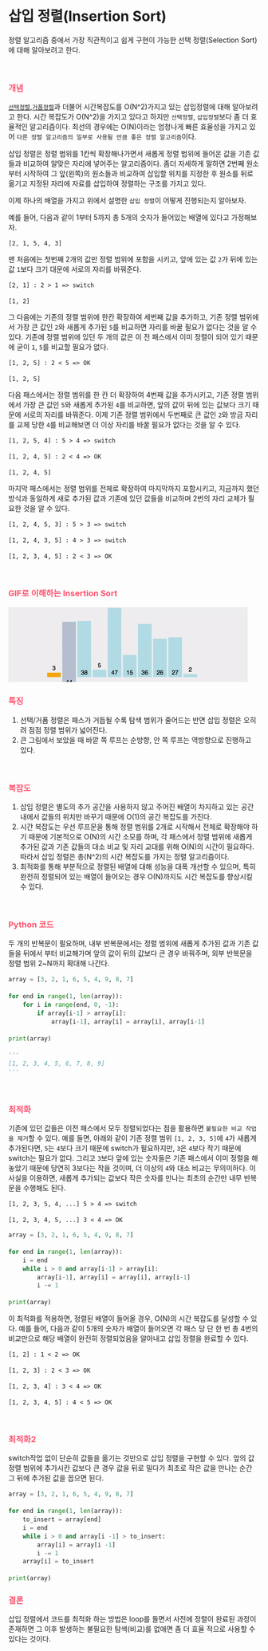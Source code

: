 # 삽입 정렬(Insertion Sort)
정렬 알고리즘 중에서 가장 직관적이고 쉽게 구현이 가능한 선택 정렬(Selection Sort)에 대해 알아보려고 한다.

<br>

### <span style='color:hsl(350, 100%, 66%);'>개념</span>
[`선택정렬`](https://github.com/laagom/Tech-Knowledge/blob/main/Algorithm/%EC%84%A0%ED%83%9D%20%EC%A0%95%EB%A0%AC(Selection%20Sort).md),[`거품정렬`](https://github.com/laagom/Tech-Knowledge/blob/main/Algorithm/%EA%B1%B0%ED%92%88%20%EC%A0%95%EB%A0%AC(Bubble%20Sort).md)과 더불어 시간복잡도를 O(N^2)가지고 있는 삽입정렬에 대해 알아보려고 한다. 시간 복잡도가 O(N^2)을 가지고 있다고 하지만 `선택정렬`, `삽입정렬`보다 좀 더 효율적인 알고리즘이다. 최선의 경우에는 O(N)이라는 엄청나게 빠른 효율성을 가지고 있어 `다른 정렬 알고리즘의 일부로 사용될 만큼 좋은 정렬 알고리즘`이다.

삽입 정렬은 정렬 범위를 1칸씩 확장해나가면서 새롭게 정렬 범위에 들어온 값을 기존 값들과 비교하여 알맞은 자리에 넣어주는 알고리즘이다. 좀더 자세하게 말하면 2번째 원소부터 시작하여 그 앞(왼쪽)의 원소들과 비교하여 삽입할 위치를 지정한 후 원소를 뒤로 옮기고 지정된 자리에 자료를 삽입하여 정렬하는 구조를 가지고 있다.

이제 하나의 배열을 가지고 위에서 설명한 `삽입 정렬`이 어떻게 진행되는지 알아보자.

예를 들어, 다음과 같이 1부터 5까지 총 5개의 숫자가 들어있는 배열에 있다고 가정해보자.
```text
[2, 1, 5, 4, 3]
```
맨 처음에는 첫번째 2개의 값만 정렬 범위에 포함을 시키고, 앞에 있는 값 `2`가 뒤에 있는 값 `1`보다 크기 대문에 서로의 자리를 바꿔준다.
```text
[2, 1] : 2 > 1 => switch

[1, 2] 
```
그 다음에는 기존의 정렬 범위에 한칸 확장하여 세번째 값을 추가하고, 기존 정렬 범위에서 가장 큰 값인 `2`와 새롭게 추가된 `5`를 비교하면 자리를 바꿀 필요가 없다는 것을 알 수 있다. 기존에 정렬 범위에 있던 두 개의 값은 이 전 패스에서 이미 정렬이 되어 있기 때문에 굳이 `1`, `5`를 비교할 필요가 없다.
```text
[1, 2, 5] : 2 < 5 => OK

[1, 2, 5]
```
다음 패스에서는 정렬 범위를 한 칸 더 확장하여 4번째 값을 추가시키고, 기존 정렬 범위에서 가장 큰 값인 `5`와 새롭게 추가된 `4`를 비교하면, 앞의 값이 뒤에 있는 값보다 크기 때문에 서로의 자리를 바꿔준다. 이제 기존 정렬 범위에서 두번째로 큰 값인 `2`와 방금 자리를 교체 당한 `4`를 비교해보면 더 이상 자리를 바꿀 필요가 없다는 것을 알 수 있다.
```text
[1, 2, 5, 4] : 5 > 4 => switch

[1, 2, 4, 5] : 2 < 4 => OK

[1, 2, 4, 5]
```
마지막 패스에서는 정렬 범위를 전체로 확장하여 마지막까지 포함시키고, 지금까지 했던 방식과 동일하게 새로 추가된 값과 기존에 있던 값들을 비교하며 2번의 자리 교체가 필요한 것을 알 수 있다.
```text
[1, 2, 4, 5, 3] : 5 > 3 => switch

[1, 2, 4, 3, 5] : 4 > 3 => switch

[1, 2, 3, 4, 5] : 2 < 3 => OK
```

<br>

### <span style='color:hsl(350, 100%, 66%);'>GIF로 이해하는 Insertion Sort</span>

<img src="../resources/insertion-sort-001.gif">

<br>

### <span style='color:hsl(350, 100%, 66%);'>특징</span>
1. 선택/거품 정렬은 패스가 거듭될 수록 탐색 범위가 줄어드는 반면 삽입 정렬은 오히려 점점 정렬 범위가 넓어진다.
2. 큰 그림에서 보았을 때 바깥 쪽 루프는 순방향, 안 쪽 루프는 역방향으로 진행하고 있다.

<br>

### <span style='color:hsl(350, 100%, 66%);'>복잡도</span>
1. 삽입 정렬은 별도의 추가 공간을 사용하지 않고 주어진 배열이 차지하고 있는 공간 내에서 값들의 위치만 바꾸기 때문에 O(1)의 공간 복잡도를 가진다.
2. 시간 복잡도는 우선 루프문을 통해 정렬 범위를 2개로 시작해서 전체로 확장해야 하기 때문에 기본적으로 O(N)의 시간 소모를 하며, 각 패스에서 정렬 범위에 새롭게 추가된 값과 기존 값들의 대소 비교 및 자리 교대를 위해 O(N)의 시간이 필요하다. 따라서 삽입 정렬은 총(N^2)의 시간 복잡도를 가지는 정렬 알고리즘이다.
3. 최적화를 통해 부분적으로 정렬된 배열에 대해 성능을 대폭 개선할 수 있으며, 특히 완전히 정렬되어 있는 배열이 들어오는 경우 O(N)까지도 시간 복잡도를 향상시킬 수 있다.

<br>

### <span style='color:hsl(350, 100%, 66%);'>Python 코드</span>
두 개의 반복문이 필요하며, 내부 반복문에서는 정렬 범위에 새롭게 추가된 값과 기존 값들을 뒤에서 부터 비교해가며 앞의 값이 뒤의 값보다 큰 경우 바꿔주며, 외부 반복문을 정렬 범위 2~N까지 확대해 나간다.
```python
array = [3, 2, 1, 6, 5, 4, 9, 8, 7]

for end in range(1, len(array)):
    for i in range(end, 0, -1):
        if array[i-1] > array[i]:
            array[i-1], array[i] = array[i], array[i-1]

print(array)

'''
[1, 2, 3, 4, 5, 6, 7, 8, 9]
'''
```

<br>

### <span style='color:hsl(350, 100%, 66%);'>최적화</span>
기존에 있던 값들은 이전 패스에서 모두 정렬되었다는 점을 활용하면 `불필요한 비교 작업을 제거`할 수 있다. 예를 들면, 아래와 같이 기존 정렬 범위 `[1, 2, 3, 5]`에 `4`가 새롭게 추가된다면, `5`는 `4`보다 크기 때문에 switch가 필요하지만, `3`은 `4`보다 작기 때문에 switch는 필요가 없다. 그리고 `3`보다 앞에 있는 숫자들은 기존 패스에서 이미 정렬을 해놓았기 때문에 당연히 3보다는 작을 것이며, 더 이상의 `4`와 대소 비교는 무의미하다. 이 사실을 이용하면, 새롭게 추가되는 값보다 작은 숫자를 만나는 최초의 순간만 내무 반복문을 수행해도 된다.  
```text
[1, 2, 3, 5, 4, ...] 5 > 4 => switch

[1, 2, 3, 4, 5, ...] 3 < 4 => OK
```
```python
array = [3, 2, 1, 6, 5, 4, 9, 8, 7]

for end in range(1, len(array)):
    i = end
    while i > 0 and array[i-1] > array[i]:
        array[i-1], array[i] = array[i], array[i-1]
        i -= 1

print(array)
```
이 최적화를 적용하면, 정렬된 배열이 들어올 경우, O(N)의 시간 복잡도를 달성할 수 있다. 예를 들어, 다음과 같이 5개의 숫자가 배열이 들어오면 각 패스 당 단 한 번 총 4번의 비교만으로 해당 배열이 완전히 정렬되었음을 알아내고 삽입 정렬을 완료할 수 있다.
```text
[1, 2] : 1 < 2 => OK

[1, 2, 3] : 2 < 3 => OK

[1, 2, 3, 4] : 3 < 4 => OK

[1, 2, 3, 4, 5] : 4 < 5 => OK
```

<br>

### <span style='color:hsl(350, 100%, 66%);'>최적화2</span>
switch작업 없이 단순히 값들을 옮기는 것만으로 삽입 정렬을 구현할 수 있다. 앞의 값 정렬 범위에 추가시칸 값보다 큰 경우 값을 뒤로 밀다가 최초로 작은 값을 만나는 순간 그 뒤에 추가된 값을 꼽으면 된다.
```python
array = [3, 2, 1, 6, 5, 4, 9, 8, 7]

for end in range(1, len(array)):
    to_insert = array[end]
    i = end
    while i > 0 and array[i -1] > to_insert:
        array[i] = array[i -1]
        i -= 1
    array[i] = to_insert

print(array)
```

### <span style='color:hsl(350, 100%, 66%);'>결론</span>
삽입 정렬에서 코드를 최적화 하는 방법은 loop를 돌면서 사전에 정렬이 완료된 과정이 존재하면 그 이후 발생하는 불필요한 탐색(비교)를 없애면 좀 더 효율 적으로 사용할 수 있다는 것이다.
